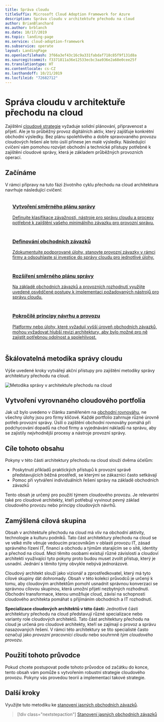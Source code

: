 ```yaml
---
title: Správa cloudu
titleSuffix: Microsoft Cloud Adoption Framework for Azure
description: Správa cloudu v architektuře přechodu na cloud
author: BrianBlanchard
ms.author: brblanch
ms.date: 10/17/2019
ms.topic: landing-page
ms.service: cloud-adoption-framework
ms.subservice: operate
layout: LandingPage
ms.openlocfilehash: 3f66a3ef43c16c9a331fabdaf718c85f9f131d8a
ms.sourcegitcommit: f3371811a36e12533ecbc3aa936e2a68e0cee25f
ms.translationtype: HT
ms.contentlocale: cs-CZ
ms.lasthandoff: 10/21/2019
ms.locfileid: "72682712"
---
```

# <a name="cloud-management-in-the-cloud-adoption-framework"></a>Správa cloudu v architektuře přechodu na cloud

Zajištění [cloudové strategie](../strategy/index.md) vyžaduje solidní plánování, připravenost a přijetí. Ale je to průběžný provoz digitálních aktiv, který zajišťuje konkrétní obchodní výsledky. Bez plánu spolehlivého a dobře spravovaného provozu cloudových řešení ale toto úsilí přinese jen malé výsledky. Následující cvičení vám pomohou rozvíjet obchodní a technické přístupy potřebné k zajištění cloudové správy, která je základem průběžných provozních operací.

## <a name="getting-started"></a>Začínáme

V rámci přípravy na tuto fázi životního cyklu přechodu na cloud architektura navrhuje následující cvičení:

<!-- markdownlint-disable MD033 -->
<ul class="panelContent cardsF">
    <li style="display: flex; flex-direction: column;">
        <a href="./azure-management-guide/index.md">
            <div class="cardSize">
                <div class="cardPadding" style="padding-bottom:10px;">
                    <div class="card" style="padding-bottom:10px;">
                        <div class="cardImageOuter">
                            <div class="cardImage">
                                <img alt="" src="../_images/icons/1.png" data-linktype="external">
                            </div>
                        </div>
                        <div class="cardText" style="padding-left:0px;">
                            <h3>Vytvoření směrného plánu správy</h3>
Definujte klasifikace závažnosti, nástroje pro správu cloudu a procesy potřebné k zajištění vašeho minimálního závazku pro provozní správu.
                        </div>
                    </div>
                </div>
            </div>
        </a>
    </li>
    <li style="display: flex; flex-direction: column;">
        <a href="./considerations/business-alignment.md">
            <div class="cardSize">
                <div class="cardPadding" style="padding-bottom:10px;">
                    <div class="card" style="padding-bottom:10px;">
                        <div class="cardImageOuter">
                            <div class="cardImage">
                                <img alt="" src="../_images/icons/2.png" data-linktype="external">
                            </div>
                        </div>
                        <div class="cardText" style="padding-left:0px;">
                            <h3>Definování obchodních závazků</h3>
Zdokumentujte podporované úlohy, stanovte provozní závazky v rámci firmy a odsouhlaste si investice do správy cloudu pro jednotlivé úlohy.
                        </div>
                    </div>
                </div>
            </div>
        </a>
    </li>
    <li style="display: flex; flex-direction: column;">
        <a href="./best-practices.md">
            <div class="cardSize">
                <div class="cardPadding" style="padding-bottom:10px;">
                    <div class="card" style="padding-bottom:10px;">
                        <div class="cardImageOuter">
                            <div class="cardImage">
                                <img alt="" src="../_images/icons/3.png" data-linktype="external">
                            </div>
                        </div>
                        <div class="cardText" style="padding-left:0px;">
                            <h3>Rozšíření směrného plánu správy</h3>
Na základě obchodních závazků a provozních rozhodnutí využijte uvedené osvědčené postupy k implementaci požadovaných nástrojů pro správu cloudu.
                        </div>
                    </div>
                </div>
            </div>
        </a>
    </li>
    <li style="display: flex; flex-direction: column;">
        <a href="./design-principles.md">
            <div class="cardSize">
                <div class="cardPadding" style="padding-bottom:10px;">
                    <div class="card" style="padding-bottom:10px;">
                        <div class="cardImageOuter">
                            <div class="cardImage">
                                <img alt="" src="../_images/icons/4.png" data-linktype="external">
                            </div>
                        </div>
                        <div class="cardText" style="padding-left:0px;">
                            <h3>Pokročilé principy návrhu a provozu</h3>
Platformy nebo úlohy, které vyžadují vyšší úroveň obchodních závazků, mohou vyžadovat hlubší revizi architektury, aby bylo možné pro ně zajistit potřebnou odolnost a spolehlivost.
                        </div>
                    </div>
                </div>
            </div>
        </a>
    </li>
</ul>
<!-- markdownlint-enable MD033 -->

## <a name="scalable-cloud-management-methodology"></a>Škálovatelná metodika správy cloudu

Výše uvedené kroky vytvářejí akční přístupy pro zajištění metodiky správy architektury přechodu na cloud.

![Metodika správy v architektuře přechodu na cloud](../_images/manage/caf-manage.png)

## <a name="creating-a-balanced-cloud-portfolio"></a>Vytvoření vyrovnaného cloudového portfolia

Jak už bylo uvedeno v článku zaměřeném na [obchodní rovnováhu](./considerations/business-alignment.md), ne všechny úlohy jsou pro firmy klíčové. Každé portfolio zahrnuje různé úrovně potřeb provozní správy. Úsilí o zajištění obchodní rovnováhy pomáhá při podchycování dopadů na chod firmy a vyjednávání nákladů na správu, aby se zajistily nejvhodnější procesy a nástroje provozní správy.

## <a name="objective-of-this-content"></a>Cíle tohoto obsahu

Pokyny v této části architektury přechodu na cloud slouží dvěma účelům:

- Poskytnutí příkladů praktických přístupů k provozní správě představujících běžná prostředí, se kterými se zákazníci často setkávají
- Pomoc při vytváření individuálních řešení správy na základě obchodních závazků

Tento obsah je určený pro použití týmem cloudového provozu. Je relevantní také pro cloudové architekty, kteří potřebují vyvinout pevný základ cloudového provozu nebo principy cloudových návrhů.

## <a name="intended-audience"></a>Zamýšlená cílová skupina

Obsah v architektuře přechodu na cloud má vliv na obchodní aktivity, technologie a kulturu podniků. Tato část architektury přechodu na cloud se ve velké míře věnuje vedoucím pracovníkům v oblasti provozu IT, zásad správného řízení IT, financí a obchodu a týmům starajícím se o sítě, identity a přechod na cloud. Mezi těmito osobami existují různé závislosti a cloudoví architekti využívající tyto pokyny proto budou muset zvolit přístup, který je usnadní. Jednání s těmito týmy obvykle nebývá jednorázové.

Cloudový architekt slouží jako vizionář a zprostředkovatel, který má tyto cílové skupiny dát dohromady. Obsah v této kolekci průvodců je určený k tomu, aby cloudovým architektům pomohl usnadnit správnou konverzaci se správnou cílovou skupinou, která umožní přijetí nezbytných rozhodnutí. Obchodní transformace, kterou umožňuje cloud, závisí na schopnosti cloudového architekta pomáhat s přijímáním obchodních a IT rozhodnutí.

**Specializace cloudových architektů v této části:** Jednotlivé části architektury přechodu na cloud představují různé specializace nebo varianty role cloudových architektů. Tato část architektury přechodu na cloud je určená pro cloudové architekty, kteří se zajímají o provoz a správu nasazovaných řešení. V rámci této architektury se tito specialisté často označují jako *provozní pracovníci cloudu* nebo souhrnně *tým cloudového provozu*.

## <a name="use-this-guide"></a>Použití tohoto průvodce

Pokud chcete postupovat podle tohoto průvodce od začátku do konce, tento obsah vám pomůže s vytvořením robustní strategie cloudového provozu. Pokyny vás provedou teorií a implementací takové strategie.

<!-- For a crash course on the theory and quick access to Azure implementation, get started with the [governance guides overview](./guide/index.md). Using this guidance, you can start small and iteratively improve your governance needs in parallel with cloud adoption efforts. -->

## <a name="next-steps"></a>Další kroky

Využijte tuto metodiku ke [stanovení jasných obchodních závazků](./considerations/business-alignment.md).

> [!div class="nextstepaction"]
> [Stanovení jasných obchodních závazků](./considerations/business-alignment.md)
